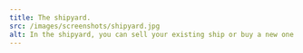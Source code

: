 ```yaml
---
title: The shipyard.
src: /images/screenshots/shipyard.jpg
alt: In the shipyard, you can sell your existing ship or buy a new one. If you have multiple ships, the first one in the list will be used as your flagship. There is no limit on how many ships you can own.
---
```

